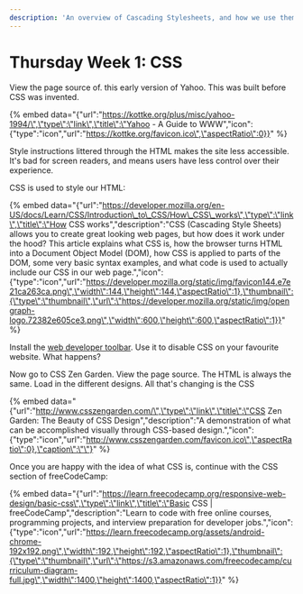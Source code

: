 ```yaml
---
description: 'An overview of Cascading Stylesheets, and how we use them to style HTML'
---
```


# Thursday Week 1: CSS

View the page source of. this early version of Yahoo. This was built before CSS was invented.

{% embed data="{\"url\":\"https://kottke.org/plus/misc/yahoo-1994/\",\"type\":\"link\",\"title\":\"Yahoo - A Guide to WWW\",\"icon\":{\"type\":\"icon\",\"url\":\"https://kottke.org/favicon.ico\",\"aspectRatio\":0}}" %}

Style instructions littered through the HTML makes the site less accessible. It's bad for screen readers, and means users have less control over their experience.

CSS is used to style our HTML:

{% embed data="{\"url\":\"https://developer.mozilla.org/en-US/docs/Learn/CSS/Introduction\_to\_CSS/How\_CSS\_works\",\"type\":\"link\",\"title\":\"How CSS works\",\"description\":\"CSS \(Cascading Style Sheets\) allows you to create great looking web pages, but how does it work under the hood? This article explains what CSS is, how the browser turns HTML into a Document Object Model \(DOM\), how CSS is applied to parts of the DOM, some very basic syntax examples, and what code is used to actually include our CSS in our web page.\",\"icon\":{\"type\":\"icon\",\"url\":\"https://developer.mozilla.org/static/img/favicon144.e7e21ca263ca.png\",\"width\":144,\"height\":144,\"aspectRatio\":1},\"thumbnail\":{\"type\":\"thumbnail\",\"url\":\"https://developer.mozilla.org/static/img/opengraph-logo.72382e605ce3.png\",\"width\":600,\"height\":600,\"aspectRatio\":1}}" %}

Install the [web developer toolbar](%20https://www.google.co.uk/search?q=web+developer+toolbar). Use it to disable CSS on your favourite website. What happens?

Now go to CSS Zen Garden. View the page source. The HTML is always the same. Load in the different designs. All that's changing is the CSS

{% embed data="{\"url\":\"http://www.csszengarden.com/\",\"type\":\"link\",\"title\":\"CSS Zen Garden: The Beauty of CSS Design\",\"description\":\"A demonstration of what can be accomplished visually through CSS-based design.\",\"icon\":{\"type\":\"icon\",\"url\":\"http://www.csszengarden.com/favicon.ico\",\"aspectRatio\":0},\"caption\":\"\"}" %}

Once you are happy with the idea of what CSS is, continue with the CSS section of freeCodeCamp:

{% embed data="{\"url\":\"https://learn.freecodecamp.org/responsive-web-design/basic-css\",\"type\":\"link\",\"title\":\"Basic CSS \| freeCodeCamp\",\"description\":\"Learn to code with free online courses, programming projects, and interview preparation for developer jobs.\",\"icon\":{\"type\":\"icon\",\"url\":\"https://learn.freecodecamp.org/assets/android-chrome-192x192.png\",\"width\":192,\"height\":192,\"aspectRatio\":1},\"thumbnail\":{\"type\":\"thumbnail\",\"url\":\"https://s3.amazonaws.com/freecodecamp/curriculum-diagram-full.jpg\",\"width\":1400,\"height\":1400,\"aspectRatio\":1}}" %}

  






